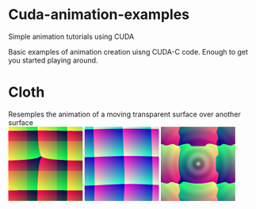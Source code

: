 # Cuda-animation-examples
Simple animation tutorials using CUDA

Basic examples of animation creation uisng CUDA-C code. Enough to get you started playing around.


# Cloth<br>
Resemples the animation of a moving transparent surface over another surface<br>
![Cloth](https://github.com/CodedK/Cuda-animation-examples/blob/master/assets/cloth1.png)
![Cloth](https://github.com/CodedK/Cuda-animation-examples/blob/master/assets/cloth2.png)
![Cloth](https://github.com/CodedK/Cuda-animation-examples/blob/master/assets/cloth3.png)
